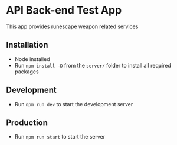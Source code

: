 # API Back-end Test App

This app provides runescape weapon related services

## Installation

- Node installed
- Run `npm install -D` from the `server/` folder to install all required packages

## Development
- Run `npm run dev` to start the development server

## Production
- Run `npm run start` to start the server
